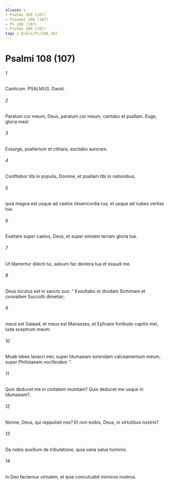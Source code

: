 ```yaml
---
aliases : 
- Psalmi 108 (107)
- Psaumes 108 (107)
- Ps 108 (107)
- Psalms 108 (107)
tags : Bible/Ps/108_107
---
```


# Psalmi 108 (107)

###### 1
Canticum. PSALMUS. David.
###### 2
Paratum cor meum, Deus, paratum cor meum, cantabo et psallam. Euge, gloria mea!
###### 3
Exsurge, psalterium et cithara, excitabo auroram.
###### 4
Confitebor tibi in populis, Domine, et psallam tibi in nationibus,
###### 5
quia magna est usque ad caelos misericordia tua, et usque ad nubes veritas tua.
###### 6
Exaltare super caelos, Deus, et super omnem terram gloria tua.
###### 7
Ut liberentur dilecti tui, salvum fac dextera tua et exaudi me.
###### 8
Deus locutus est in sancto suo: “ Exsultabo et dividam Sichimam et convallem Succoth dimetiar;
###### 9
meus est Galaad, et meus est Manasses, et Ephraim fortitudo capitis mei, Iuda sceptrum meum.
###### 10
Moab lebes lavacri mei; super Idumaeam extendam calceamentum meum, super Philistaeam vociferabor ”.
###### 11
Quis deducet me in civitatem munitam? Quis deducet me usque in Idumaeam?.
###### 12
Nonne, Deus, qui reppulisti nos? Et non exibis, Deus, in virtutibus nostris?
###### 13
Da nobis auxilium de tribulatione, quia vana salus hominis.
###### 14
In Deo faciemus virtutem, et ipse conculcabit inimicos nostros.
